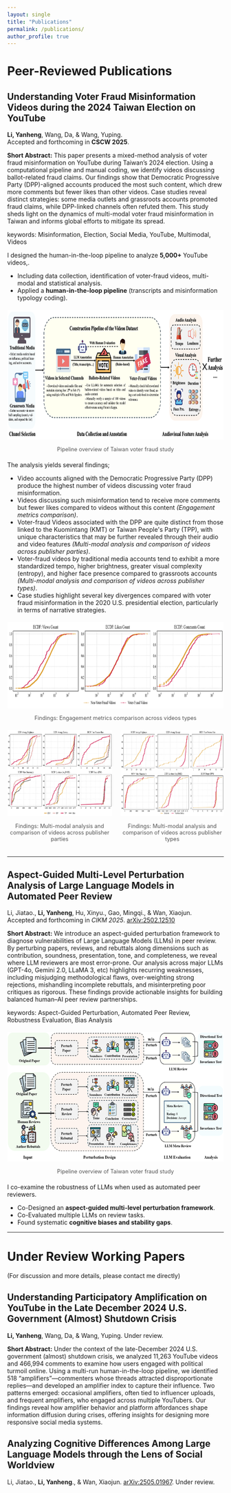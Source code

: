 ```yaml
---
layout: single
title: "Publications"
permalink: /publications/
author_profile: true
---
```


# Peer-Reviewed Publications

## Understanding Voter Fraud Misinformation Videos during the 2024 Taiwan Election on YouTube
**Li, Yanheng**, Wang, Da, & Wang, Yuping.  
Accepted and forthcoming in **CSCW 2025**.

**Short Abstract:** 
This paper presents a mixed-method analysis of voter fraud misinformation on YouTube during Taiwan’s 2024 election. Using a computational pipeline and manual coding, we identify videos discussing ballot-related fraud claims. Our findings show that Democratic Progressive Party (DPP)-aligned accounts produced the most such content, which drew more comments but fewer likes than other videos. Case studies reveal distinct strategies: some media outlets and grassroots accounts promoted fraud claims, while DPP-linked channels often refuted them. This study sheds light on the dynamics of multi-modal voter fraud misinformation in Taiwan and informs global efforts to mitigate its spread.

keywords:
Misinformation, Election, Social Media, YouTube, Multimodal, Videos

I designed the human-in-the-loop pipeline to analyze **5,000+** YouTube videos,.
- Including data collection, identification of voter-fraud videos, multi-modal and statistical analysis.
- Applied a **human-in-the-loop pipeline** (transcripts and misinformation typology coding).  

<div style="text-align:center; margin: 20px 0;">
  <img src="/images/pub_figures/taiwan/taiwan_workflow.png" 
       alt="Pipeline overview" 
       style="max-width:100%; height:300px;"/>
  <p style="font-size:0.9em; color:#555;">Pipeline overview of Taiwan voter fraud study</p>
</div>

The analysis yields several findings;
- Video accounts aligned with the Democratic Progressive Party (DPP) produce the highest number of videos discussing voter fraud misinformation.
- Videos discussing such misinformation tend to receive more comments but fewer likes compared to videos without this content _(Engagement metrics comparison)_.
- Voter-fraud Videos associated with the DPP are quite distinct from those linked to the Kuomintang (KMT) or Taiwan People's Party (TPP), with unique characteristics that may be further revealed through their audio and video features _(Multi-modal analysis and comparison of videos across publisher parties)_.
- Voter-fraud videos by traditional media accounts tend to exhibit a more standardized tempo, higher brightness, greater visual complexity (entropy), and higher face presence compared to grassroots accounts _(Multi-modal analysis and comparison of videos across publisher types)_.
- Case studies highlight several key divergences compared with voter fraud misinformation in the 2020 U.S. presidential election, particularly in terms of narrative strategies.
<div style="text-align:center; margin: 20px 0;">
  <img src="/images/pub_figures/taiwan/RQ2ecdf.png" 
       alt="Findings figure 1" 
       style="max-width:100%; height:200px;"/>
  <p style="font-size:0.9em; color:#555;">Findings: Engagement metrics comparison across videos types</p>
</div>

<div style="display: flex; justify-content: center; gap: 20px; margin: 20px 0;">
  <div style="text-align:center;">
    <img src="/images/pub_figures/taiwan/RQ3A_ecdf.png" 
         alt="Findings figure 2" 
         style="max-width:100%; height:200px;"/>
    <p style="font-size:0.9em; color:#555;">Findings: Multi-modal analysis and comparison of videos across publisher parties</p>
  </div>

  <div style="text-align:center;">
    <img src="/images/pub_figures/taiwan/RQ3B_ecdf.png" 
         alt="Findings figure 3" 
         style="max-width:100%; height:200px;"/>
    <p style="font-size:0.9em; color:#555;">Findings: Multi-modal analysis and comparison of videos across publisher types</p>
  </div>
</div>





---

## Aspect-Guided Multi-Level Perturbation Analysis of Large Language Models in Automated Peer Review
Li, Jiatao., **Li, Yanheng**, Hu, Xinyu., Gao, Mingqi., & Wan, Xiaojun.  
Accepted and forthcoming in *CIKM 2025*. [arXiv:2502.12510](https://arxiv.org/abs/2502.12510)


**Short Abstract:** 
We introduce an aspect-guided perturbation framework to diagnose vulnerabilities of Large Language Models (LLMs) in peer review. By perturbing papers, reviews, and rebuttals along dimensions such as contribution, soundness, presentation, tone, and completeness, we reveal where LLM reviewers are most error-prone. Our analysis across major LLMs (GPT-4o, Gemini 2.0, LLaMA 3, etc) highlights recurring weaknesses, including misjudging methodological flaws, over-weighting strong rejections, mishandling incomplete rebuttals, and misinterpreting poor critiques as rigorous. These findings provide actionable insights for building balanced human–AI peer review partnerships.


keywords:
Aspect-Guided Perturbation, Automated Peer Review, Robustness Evaluation, Bias Analysis

<div style="text-align:center; margin: 20px 0;">
  <img src="/images/pub_figures/ai_review/ai_review_pipeline.png" 
       alt="Pipeline overview" 
       style="max-width:100%; height:300px;"/>
  <p style="font-size:0.9em; color:#555;">Pipeline overview of Taiwan voter fraud study</p>
</div>

<!-- <div style="text-align:center; margin: 20px 0;">
  <img src="pub_figures/ai_review/PerturbationAspect.drawio.png" 
       alt="Findings figure 1" 
       style="max-width:100%; height:300px;"/>
  <p style="font-size:0.9em; color:#555;">Findings: distribution of voter fraud misinformation videos</p>
</div> -->

<!-- <div style="text-align:center; margin: 20px 0;">
  <img src="/images/pub_figures/ai_review/acc_rate.png" 
       alt="Findings figure 2" 
       style="max-width:100%; height:200px;"/>
  <p style="font-size:0.9em; color:#555;">Findings: ECDF comparison across categories</p>
</div> -->

I co-examine the robustness of LLMs when used as automated peer reviewers.  
- Co-Designed an **aspect-guided multi-level perturbation framework**.  
- Co-Evaluated multiple LLMs on review tasks.  
- Found systematic **cognitive biases and stability gaps**.  

---

# Under Review Working Papers
(For discussion and more details, please contact me directly)
## Understanding Participatory Amplification on YouTube in the Late December 2024 U.S. Government (Almost) Shutdown Crisis  
**Li, Yanheng**, Wang, Da, & Wang, Yuping. Under review.

**Short Abstract:** 
Under the context of the late-December 2024 U.S. government (almost) shutdown crisis, we analyzed 11,263 YouTube videos and 466,994 comments to examine how users engaged with political turmoil online. Using a multi-run human-in-the-loop pipeline, we identified 518 “amplifiers”—commenters whose threads attracted disproportionate replies—and developed an amplifier index to capture their influence. Two patterns emerged: occasional amplifiers, often tied to influencer uploads, and frequent amplifiers, who engaged across multiple YouTubers. Our findings reveal how amplifier behavior and platform affordances shape information diffusion during crises, offering insights for designing more responsive social media systems.

## Analyzing Cognitive Differences Among Large Language Models through the Lens of Social Worldview 
Li, Jiatao., **Li, Yanheng**., & Wan, Xiaojun. [arXiv:2505.01967](https://arxiv.org/abs/2505.01967). Under review.